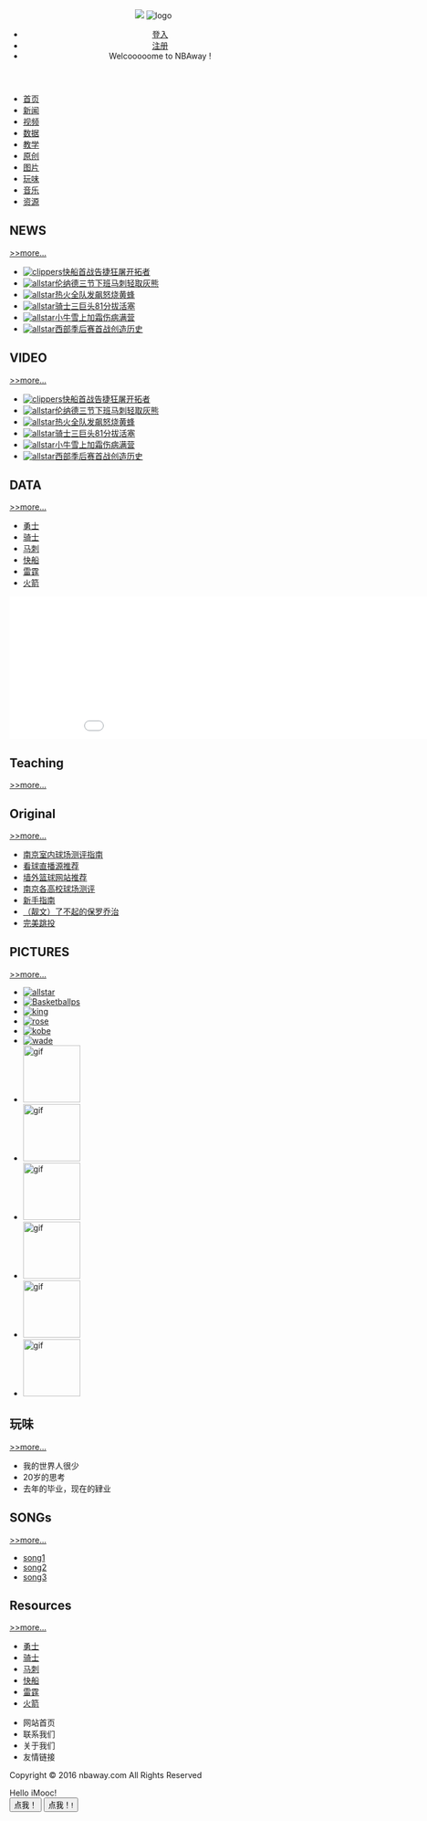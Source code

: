 <!DOCTYPE html>
<html>
<head>
	<meta charset="UTF-8">
	<title>jQuery text</title>
	<link rel="stylesheet" type="text/css" href="styles/basic.css">
	<script src="http://libs.baidu.com/jquery/1.9.0/jquery.js" type="text/javascript"></script>
</head>
<body>
<header>	
	<div id = "users">
	<img src="images/logos/logo-1.jpg" />
	<img src="images/logos/logo-2.jpg" alt="logo" class="logo2" />
		<ul>			
			<li><a href="#">登入</a></li>
			<li><a href="#">注册</a></li>
			<li>Welcooooome to NBAway !</li>
		</ul>
	</div>
</header>
	<nav>
		<ul>
			<li><a href="#home">首页</a></li>
			<li><a href="#news">新闻</a></li>
			<li><a href="#video">视频</a></li>
			<li><a href="#data">数据</a></li>
			<li><a href="#teaching">教学</a></li>
			<li><a href="#orig">原创</a></li>
			<li><a href="#picture">图片</a></li>
			<li><a href="#tasting">玩味</a></li>
			<li><a href="#song">音乐</a></li>
			<li><a href="#resources">资源</a></li>
		</ul>
	</nav>
<article>
	<div id="kuai">
		<div class="bigc">
			<h2><a name="home">NEWS</a></h2>
			<p><a href="#">>>more...</a></p>
		</div>
		<ul>
			<li><a href="http://sports.qq.com/a/20160418/034812.htm" target="_blank"><img src="images/photos/clippers1.jpg" alt="clippers" />快船首战告捷狂屠开拓者</a></li>
			<li><a href="http://sports.qq.com/a/20160418/023716.htm" target="_blank"><img src="images/photos/dengkeng1.jpg" alt="allstar" />伦纳德三节下班马刺轻取灰熊</a></li>
			<li><a href="http://sports.qq.com/a/20160418/011304.htm" target="_blank"><img src="images/photos/heater1.jpg" alt="allstar" />热火全队发飙怒烧黄蜂</a></li>
			<li><a href="http://sports.qq.com/a/20160418/005316.htm" target="_blank"><img src="images/photos/qishi1.jpg" alt="allstar" />骑士三巨头81分拔活塞</a></li>
			<li><a href="http://sports.qq.com/a/20160418/008559.htm" target="_blank"><img src="images/photos/xiaoniu1.jpg" alt="allstar" />小牛雪上加霜伤病满营</a></li>
			<li><a href="http://sports.qq.com/a/20160418/037884.htm" target="_blank"><img src="images/photos/xibu1.jpg" alt="allstar" />西部季后赛首战创造历史</a></li>
		</ul>
	</div>
	<div id="kuai">
	<div class="bigc">
			<h2><a name="video">VIDEO</a></h2>
			<p><a href="#">>>more...</a></p>
		</div>
		<ul>
			<li><a href="http://sports.qq.com/a/20160418/034812.htm"><img src="images/photos/clippers1.jpg" alt="clippers" />快船首战告捷狂屠开拓者</a></li>
			<li><a href="http://sports.qq.com/a/20160418/023716.htm"><img src="images/photos/dengkeng1.jpg" alt="allstar" />伦纳德三节下班马刺轻取灰熊</a></li>
			<li><a href="http://sports.qq.com/a/20160418/011304.htm"><img src="images/photos/heater1.jpg" alt="allstar" />热火全队发飙怒烧黄蜂</a></li>
			<li><a href="http://sports.qq.com/a/20160418/005316.htm"><img src="images/photos/qishi1.jpg" alt="allstar" />骑士三巨头81分拔活塞</a></li>
			<li><a href="http://sports.qq.com/a/20160418/008559.htm"><img src="images/photos/xiaoniu1.jpg" alt="allstar" />小牛雪上加霜伤病满营</a></li>
			<li><a href="http://sports.qq.com/a/20160418/037884.htm"><img src="images/photos/xibu1.jpg" alt="allstar" />西部季后赛首战创造历史</a></li>
		</ul>
	</div>
	<div id="data">
		<div class="bigc">
			<h2><a name="data">DATA</a></h2>
			<p><a href="#">>>more...</a></p>
		</div>
		<ul>
			<li><a href="">勇士</a></li>
			<li><a href="">骑士</a></li>
			<li><a href="">马刺</a></li>
			<li><a href="">快船</a></li>
			<li><a href="">雷霆</a></li>
			<li><a href="">火箭</a></li>
		</ul>
		<iframe src="data.html" width="950" height="250" frameborder="0"seamless></iframe>
	</div>
	<div id="kuai">
		<div class="bigc">
			<h2><a name="teaching">Teaching</a></h2>
			<p><a href="#">>>more...</a></p>
		</div>
		<div class="america"></div>
		<div class="china"></div>
		<div class="local"></div>
	</div>
	<div id="orig">
		<div class="bigc">
			<h2><a name="orig">Original</a></h2>
			<p><a href="#">>>more...</a></p>
		</div>
		<ul>
			<li><a href="">南京室内球场测评指南</a></li>
			<li><a href="">看球直播源推荐</a></li>
			<li><a href="">墙外篮球网站推荐</a></li>
			<li><a href="">南京各高校球场测评</a></li>
			<li><a href="">新手指南</a></li>
			<li><a href="">（靓文）了不起的保罗乔治</a></li>
			<li><a href="">完美跳投</a></li>
		</ul>
	</div>
	<div id="picture">
		<div class="bigc">
			<h2><a name="picture">PICTURES</a></h2>
			<p><a href="#">>>more...</a></p>
		</div>
		<ul class="picture">
			<li><a href="images/photos/allstar1.jpg"><img src="images/photos/allstar1ss.jpg" alt="allstar" /></a></li>
			<li><a href="images/photos/allstar2.jpg"><img src="images/photos/allstar2ss.jpg" alt="Basketballps" /></a></li>
			<li><a href="images/photos/allstar3.jpg"><img src="images/photos/allstar3ss.jpg" alt="king" /></a></li>
			<li><a href="images/photos/allstar4.jpg"><img src="images/photos/allstar4ss.jpg" alt="rose" /></a></li>
			<li><a href="images/photos/allstar5.jpg"><img src="images/photos/allstar5ss.jpg" alt="kobe" /></a></li>
			<li><a href="images/photos/allstar6.jpg"><img src="images/photos/allstar6ss.jpg" alt="wade" /></a></li>
			<li><img src="images/GIF/gif1.gif" width="100" height="100" alt="gif" /></li>
			<li><img src="images/GIF/gif2.gif" width="100" height="100" alt="gif" /></li>
			<li><img src="images/GIF/gif3.gif" width="100" height="100" alt="gif" /></li>
			<li><img src="images/GIF/gif4.gif" width="100" height="100" alt="gif" /></li>
			<li><img src="images/GIF/gif5.gif" width="100" height="100" alt="gif" /></li>
			<li><img src="images/GIF/gif8.gif" width="100" height="100" alt="gif" /></li>
		</ul>
	</div>
	<div id="kuai">
		<div class="bigc">
			<h2><a name="tasting">玩味</h2>
			<p><a href="#">>>more...</a></p>
		</div>
		<ul>
			<li>我的世界人很少</li>
			<li>20岁的思考</li>
			<li>去年的毕业，现在的肄业</li>
		</ul>
	</div>
	<div id="kuai">
		<div class="bigc">
			<h2><a name="song">SONGs</h2>
			<p><a href="#">>>more...</a></p>
		</div>
		<ul class="song">
			<li><a href="">song1</a></li>
			<li><a href="">song2</a></li>
			<li><a href="">song3</a></li>
		</ul>
	</div>
	<div id="kuai">
		<div class="bigc">
			<h2><a name="resources">Resources</h2>
			<p><a href="#">>>more...</a></p>
		</div>
		<ul>
			<li><a href="">勇士</a></li>
			<li><a href="">骑士</a></li>
			<li><a href="">马刺</a></li>
			<li><a href="">快船</a></li>
			<li><a href="">雷霆</a></li>
			<li><a href="">火箭</a></li>
		</ul>
	</div>
</article>
<footer>
	<ul>
		<li>网站首页</li>
		<li>联系我们</li>
		<li>关于我们</li>
		<li>友情链接</li>
	</ul>
	<p>Copyright © 2016 nbaway.com All Rights Reserved</p>
</footer>
<div id="test">Hello iMooc!</div>
<button onclick="sayHello()">点我！</button>
<button onclick="sayHello()">点我！!</button>
<script type="text/javascript" src="scripts/scriptjq.js"></script>
</body>
</html>
